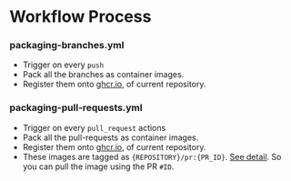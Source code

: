 # Workflow Process

### packaging-branches.yml

- Trigger on every `push`
- Pack all the branches as container images.
- Register them onto [ghcr.io](https://ghcr.io), of current repository.

### packaging-pull-requests.yml

- Trigger on every `pull_request` actions
- Pack all the pull-requests as container images.
- Register them onto [ghcr.io](https://ghcr.io), of current repository.
- These images are tagged as `{REPOSITORY}/pr:{PR_ID}`. [See detail](https://github.com/thihathit-opn/ghcr-test/pkgs/container/ghcr-test%2Fpr). So you can pull the image using the PR `#ID`.

